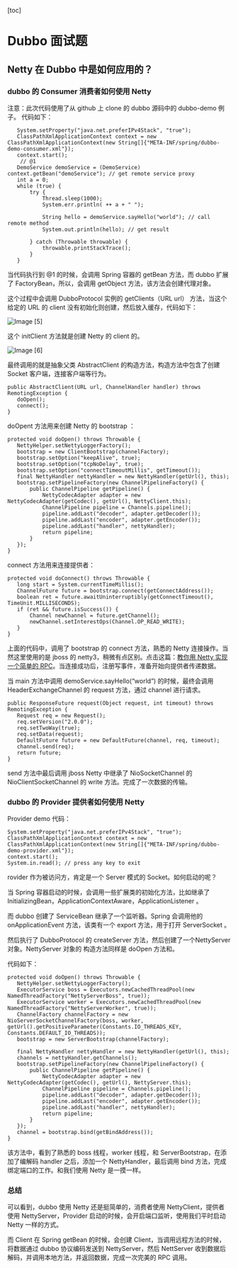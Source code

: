 [toc]

# Dubbo 面试题

## Netty 在 Dubbo 中是如何应用的？

### dubbo 的 Consumer 消费者如何使用 Netty
注意：此次代码使用了从 github 上 clone 的 dubbo 源码中的 dubbo-demo 例子。
代码如下：
```
   System.setProperty("java.net.preferIPv4Stack", "true");
   ClassPathXmlApplicationContext context = new ClassPathXmlApplicationContext(new String[]{"META-INF/spring/dubbo-demo-consumer.xml"});
   context.start();
    // @1
   DemoService demoService = (DemoService) context.getBean("demoService"); // get remote service proxy
   int a = 0;
   while (true) {
       try {
           Thread.sleep(1000);
           System.err.println( ++ a + " ");

           String hello = demoService.sayHello("world"); // call remote method
           System.out.println(hello); // get result

       } catch (Throwable throwable) {
           throwable.printStackTrace();
       }
   }
```
当代码执行到 @1 的时候，会调用 Spring 容器的 getBean 方法，而 dubbo 扩展了 FactoryBean，所以，会调用 getObject 方法，该方法会创建代理对象。

这个过程中会调用 DubboProtocol 实例的 getClients（URL url） 方法，当这个给定的 URL 的 client 没有初始化则创建，然后放入缓存，代码如下：

![Image [5]](https://homan-blog.oss-cn-beijing.aliyuncs.com/study-demo/mybatis-demo/20210408004555.png)

这个 initClient 方法就是创建 Netty 的 client 的。

![Image [6]](https://homan-blog.oss-cn-beijing.aliyuncs.com/study-demo/mybatis-demo/20210408004605.png)

最终调用的就是抽象父类 AbstractClient 的构造方法，构造方法中包含了创建 Socket 客户端，连接客户端等行为。

```
public AbstractClient(URL url, ChannelHandler handler) throws RemotingException {
   doOpen();
   connect();
}
```
doOpent 方法用来创建 Netty 的 bootstrap ：
```
protected void doOpen() throws Throwable {
   NettyHelper.setNettyLoggerFactory();
   bootstrap = new ClientBootstrap(channelFactory);
   bootstrap.setOption("keepAlive", true);
   bootstrap.setOption("tcpNoDelay", true);
   bootstrap.setOption("connectTimeoutMillis", getTimeout());
   final NettyHandler nettyHandler = new NettyHandler(getUrl(), this);
   bootstrap.setPipelineFactory(new ChannelPipelineFactory() {
       public ChannelPipeline getPipeline() {
           NettyCodecAdapter adapter = new NettyCodecAdapter(getCodec(), getUrl(), NettyClient.this);
           ChannelPipeline pipeline = Channels.pipeline();
           pipeline.addLast("decoder", adapter.getDecoder());
           pipeline.addLast("encoder", adapter.getEncoder());
           pipeline.addLast("handler", nettyHandler);
           return pipeline;
       }
   });
}
```
connect 方法用来连接提供者：
```
protected void doConnect() throws Throwable {
   long start = System.currentTimeMillis();
   ChannelFuture future = bootstrap.connect(getConnectAddress());
   boolean ret = future.awaitUninterruptibly(getConnectTimeout(), TimeUnit.MILLISECONDS);
   if (ret && future.isSuccess()) {
       Channel newChannel = future.getChannel();
       newChannel.setInterestOps(Channel.OP_READ_WRITE);
   }
}
```
上面的代码中，调用了 bootstrap 的 connect 方法，熟悉的 Netty 连接操作。当然这里使用的是  jboss 的 netty3，稍微有点区别。点击这篇：[教你用 Netty 实现一个简单的 RPC](https://mp.weixin.qq.com/s?__biz=MzI3ODcxMzQzMw==&mid=2247491548&idx=3&sn=cbb7e36f2d41f2e80feeec5d78b4de13&chksm=eb539aeadc2413fc5d82cb18bb552b84a7fa37764c728e89885d2ed7d0a983978bff29a1e5ab&scene=21#wechat_redirect)。当连接成功后，注册写事件，准备开始向提供者传递数据。

当 main 方法中调用 demoService.sayHello(“world”) 的时候，最终会调用 HeaderExchangeChannel 的 request 方法，通过 channel 进行请求。
```
public ResponseFuture request(Object request, int timeout) throws RemotingException {
   Request req = new Request();
   req.setVersion("2.0.0");
   req.setTwoWay(true);
   req.setData(request);
   DefaultFuture future = new DefaultFuture(channel, req, timeout);
   channel.send(req);
   return future;
}
```
send 方法中最后调用 jboss  Netty 中继承了  NioSocketChannel 的 NioClientSocketChannel 的 write 方法。完成了一次数据的传输。

### dubbo 的 Provider 提供者如何使用 Netty
Provider demo 代码：
```
System.setProperty("java.net.preferIPv4Stack", "true");
ClassPathXmlApplicationContext context = new ClassPathXmlApplicationContext(new String[]{"META-INF/spring/dubbo-demo-provider.xml"});
context.start();
System.in.read(); // press any key to exit
```
rovider 作为被访问方，肯定是一个 Server 模式的 Socket。如何启动的呢？

当 Spring 容器启动的时候，会调用一些扩展类的初始化方法，比如继承了 InitializingBean，ApplicationContextAware，ApplicationListener 。

而 dubbo 创建了 ServiceBean 继承了一个监听器。Spring 会调用他的 onApplicationEvent 方法，该类有一个 export 方法，用于打开 ServerSocket 。

然后执行了 DubboProtocol 的 createServer 方法，然后创建了一个NettyServer 对象。NettyServer 对象的 构造方法同样是  doOpen 方法和。

代码如下：
```
protected void doOpen() throws Throwable {
   NettyHelper.setNettyLoggerFactory();
   ExecutorService boss = Executors.newCachedThreadPool(new NamedThreadFactory("NettyServerBoss", true));
   ExecutorService worker = Executors.newCachedThreadPool(new NamedThreadFactory("NettyServerWorker", true));
   ChannelFactory channelFactory = new NioServerSocketChannelFactory(boss, worker, getUrl().getPositiveParameter(Constants.IO_THREADS_KEY, Constants.DEFAULT_IO_THREADS));
   bootstrap = new ServerBootstrap(channelFactory);

   final NettyHandler nettyHandler = new NettyHandler(getUrl(), this);
   channels = nettyHandler.getChannels();
   bootstrap.setPipelineFactory(new ChannelPipelineFactory() {
       public ChannelPipeline getPipeline() {
           NettyCodecAdapter adapter = new NettyCodecAdapter(getCodec(), getUrl(), NettyServer.this);
           ChannelPipeline pipeline = Channels.pipeline();
           pipeline.addLast("decoder", adapter.getDecoder());
           pipeline.addLast("encoder", adapter.getEncoder());
           pipeline.addLast("handler", nettyHandler);
           return pipeline;
       }
   });
   channel = bootstrap.bind(getBindAddress());
}
```
该方法中，看到了熟悉的 boss 线程，worker 线程，和 ServerBootstrap，在添加了编解码 handler  之后，添加一个 NettyHandler，最后调用 bind 方法，完成绑定端口的工作。和我们使用 Netty 是一摸一样。

### 总结
可以看到，dubbo 使用 Netty 还是挺简单的，消费者使用 NettyClient，提供者使用 NettyServer，Provider  启动的时候，会开启端口监听，使用我们平时启动 Netty 一样的方式。

而 Client 在 Spring getBean 的时候，会创建 Client，当调用远程方法的时候，将数据通过 dubbo 协议编码发送到 NettyServer，然后 NettServer 收到数据后解码，并调用本地方法，并返回数据，完成一次完美的 RPC 调用。